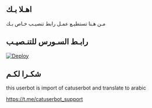 ## اهـلا بـك
مـن هـنا تستطيـع عمـل رابط تنصيـب خـاص بـك

## رابـط السـورس للتنـصيـب

[![Deploy](https://www.herokucdn.com/deploy/button.svg)](https://heroku.com/deploy?template=https://github.com/HJJJN/jmthon)

## شكـرا لكـم 


this userbot is import of catuserbot and translate to arabic

https://t.me/catuserbot_support
